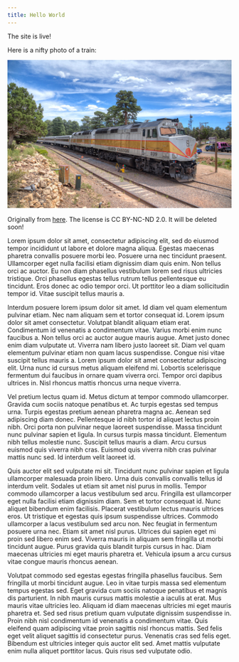 ```yaml
---
title: Hello World
---
```


The site is live!

Here is a nifty photo of a train:

![Grand Canyon Train](/img/news/2021-08-01-grand-canyon-train.jpg)

Originally from [here](https://search.creativecommons.org/photos/691d9da3-9c48-4cc4-99f5-ad7020d30a2f).
The license is CC BY-NC-ND 2.0. It will be deleted soon!

Lorem ipsum dolor sit amet, consectetur adipiscing elit, sed do eiusmod tempor incididunt ut labore et dolore magna aliqua. Egestas maecenas pharetra convallis posuere morbi leo. Posuere urna nec tincidunt praesent. Ullamcorper eget nulla facilisi etiam dignissim diam quis enim. Non tellus orci ac auctor. Eu non diam phasellus vestibulum lorem sed risus ultricies tristique. Orci phasellus egestas tellus rutrum tellus pellentesque eu tincidunt. Eros donec ac odio tempor orci. Ut porttitor leo a diam sollicitudin tempor id. Vitae suscipit tellus mauris a.

Interdum posuere lorem ipsum dolor sit amet. Id diam vel quam elementum pulvinar etiam. Nec nam aliquam sem et tortor consequat id. Lorem ipsum dolor sit amet consectetur. Volutpat blandit aliquam etiam erat. Condimentum id venenatis a condimentum vitae. Varius morbi enim nunc faucibus a. Non tellus orci ac auctor augue mauris augue. Amet justo donec enim diam vulputate ut. Viverra nam libero justo laoreet sit. Diam vel quam elementum pulvinar etiam non quam lacus suspendisse. Congue nisi vitae suscipit tellus mauris a. Lorem ipsum dolor sit amet consectetur adipiscing elit. Urna nunc id cursus metus aliquam eleifend mi. Lobortis scelerisque fermentum dui faucibus in ornare quam viverra orci. Tempor orci dapibus ultrices in. Nisl rhoncus mattis rhoncus urna neque viverra.

Vel pretium lectus quam id. Metus dictum at tempor commodo ullamcorper. Gravida cum sociis natoque penatibus et. Ac turpis egestas sed tempus urna. Turpis egestas pretium aenean pharetra magna ac. Aenean sed adipiscing diam donec. Pellentesque id nibh tortor id aliquet lectus proin nibh. Orci porta non pulvinar neque laoreet suspendisse. Massa tincidunt nunc pulvinar sapien et ligula. In cursus turpis massa tincidunt. Elementum nibh tellus molestie nunc. Suscipit tellus mauris a diam. Arcu cursus euismod quis viverra nibh cras. Euismod quis viverra nibh cras pulvinar mattis nunc sed. Id interdum velit laoreet id.

Quis auctor elit sed vulputate mi sit. Tincidunt nunc pulvinar sapien et ligula ullamcorper malesuada proin libero. Urna duis convallis convallis tellus id interdum velit. Sodales ut etiam sit amet nisl purus in mollis. Tempor commodo ullamcorper a lacus vestibulum sed arcu. Fringilla est ullamcorper eget nulla facilisi etiam dignissim diam. Sem et tortor consequat id. Nunc aliquet bibendum enim facilisis. Placerat vestibulum lectus mauris ultrices eros. Ut tristique et egestas quis ipsum suspendisse ultrices. Commodo ullamcorper a lacus vestibulum sed arcu non. Nec feugiat in fermentum posuere urna nec. Etiam sit amet nisl purus. Ultrices dui sapien eget mi proin sed libero enim sed. Viverra mauris in aliquam sem fringilla ut morbi tincidunt augue. Purus gravida quis blandit turpis cursus in hac. Diam maecenas ultricies mi eget mauris pharetra et. Vehicula ipsum a arcu cursus vitae congue mauris rhoncus aenean.

Volutpat commodo sed egestas egestas fringilla phasellus faucibus. Sem fringilla ut morbi tincidunt augue. Leo in vitae turpis massa sed elementum tempus egestas sed. Eget gravida cum sociis natoque penatibus et magnis dis parturient. In nibh mauris cursus mattis molestie a iaculis at erat. Mus mauris vitae ultricies leo. Aliquam id diam maecenas ultricies mi eget mauris pharetra et. Sed sed risus pretium quam vulputate dignissim suspendisse in. Proin nibh nisl condimentum id venenatis a condimentum vitae. Quis eleifend quam adipiscing vitae proin sagittis nisl rhoncus mattis. Sed felis eget velit aliquet sagittis id consectetur purus. Venenatis cras sed felis eget. Bibendum est ultricies integer quis auctor elit sed. Amet mattis vulputate enim nulla aliquet porttitor lacus. Quis risus sed vulputate odio.
